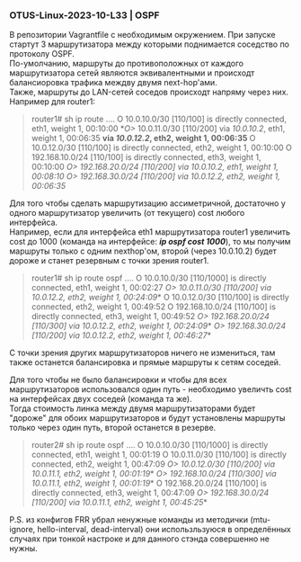 ### OTUS-Linux-2023-10-L33 | OSPF

В репозитории Vagrantfile с необходимым окружением. При запуске стартут 3 маршрутизатора между которыми поднимается соседство по протоколу OSPF.  
По-умолчанию, маршруты до противоположных от каждого маршрутизатора сетей являются эквивалентными и происходт балансиоровка трафика междву двумя next-hop'ами.  
Также, маршруты до LAN-сетей соседов происходт напряму через них.  
Например для router1:  

>router1# sh ip route
>....
>O   10.0.10.0/30 [110/100] is directly connected, eth1, weight 1, 00:10:00
>**O>* 10.0.11.0/30 [110/200] via *10.0.10.2*, eth1, weight 1, 00:06:35
>                          **via *10.0.12.2*, eth2, weight 1, 00:06:35**
>O   10.0.12.0/30 [110/100] is directly connected, eth2, weight 1, 00:10:00
>O   192.168.10.0/24 [110/100] is directly connected, eth3, weight 1, 00:10:00
>**O>* 192.168.20.0/24 [110/200] via *10.0.10.2*, eth1, weight 1, 00:08:10
>**O>* 192.168.30.0/24 [110/200] via *10.0.12.2*, eth2, weight 1, 00:06:35**  

Для того чтобы сделать маршрутизацию ассиметричной, достаточно у одного маршрутизатор увеличить (от текущего) cost любого интерфейса.  
Например, если для интерфейса eth1 маршрутизатора router1 увеличить cost до 1000 (команда на интерфейсе: ***ip ospf cost 1000***), то мы получим маршруты только с одним nexthop'ом, второй (через 10.0.10.2) будет дороже и станет резервным с точки зрения router1.  

>router1# sh ip route ospf 
>....
>O   10.0.10.0/30 [110/1000] is directly connected, eth1, weight 1, 00:02:27
>**O>* 10.0.11.0/30 [110/200] via *10.0.12.2*, eth2, weight 1, 00:24:09**
>O   10.0.12.0/30 [110/100] is directly connected, eth2, weight 1, 00:49:52
>O   192.168.10.0/24 [110/100] is directly connected, eth3, weight 1, 00:49:52
>**O>* 192.168.20.0/24 [110/300] via *10.0.12.2*, eth2, weight 1, 00:24:09**
>**O>* 192.168.30.0/24 [110/200] via *10.0.12.2*, eth2, weight 1, 00:46:27**
  

С точки зрения других маршрутизаторов ничего не измениться, там также останется балансировка и прямые маршруты к сетям соседей.  

Для того чтобы не было балансировки и чтобы для всех маршрутизаторов использовался один путь - необходимо увеличть cost на интерфейсах двух соседей (команда та же).  
Тогда стоимость линка между двумя маршрутизаторами будет "дороже" для обоих маршрутизаторов и будут установлены маршруты только через один путь, второй останется в резерве.  

>router2# sh ip route ospf 
>....
>O   10.0.10.0/30 [110/1000] is directly connected, eth1, weight 1, 00:01:19
>O   10.0.11.0/30 [110/100] is directly connected, eth2, weight 1, 00:47:09
>**O>* 10.0.12.0/30 [110/200] via *10.0.11.1*, eth2, weight 1, 00:01:19**
>**O>* 192.168.10.0/24 [110/300] via *10.0.11.1*, eth2, weight 1, 00:01:19**
>O   192.168.20.0/24 [110/100] is directly connected, eth3, weight 1, 00:47:09
>**O>* 192.168.30.0/24 [110/200] via *10.0.11.1*, eth2, weight 1, 00:45:25**

P.S. из конфигов FRR убрал ненужные команды из методички (mtu-ignore, hello-interval, dead-interval) они использльзуюся в определённых случаях при тонкой настроке и для данного стэнда совершенно не нужны.





